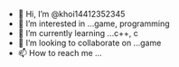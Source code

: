 - 👋 Hi, I’m @khoi14412352345
- 👀 I’m interested in ...game, programming
- 🌱 I’m currently learning ...c++, c
- 💞️ I’m looking to collaborate on ...game
- 📫 How to reach me ...

<!---
khoi14412352345/khoi14412352345 is a ✨ special ✨ repository because its `README.md` (this file) appears on your GitHub profile.
You can click the Preview link to take a look at your changes.
--->
